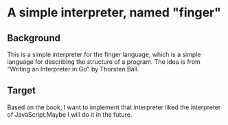 # A simple interpreter, named "finger"

## Background

This is a simple interpreter for the finger language, which is a simple language for describing the structure of a program. The idea is from "Writing an Interpreter in Go" by Thorsten Ball.

## Target

Based on the book, I want to implement that interpreter liked the interpreter of JavaScript.Maybe I will do it in the future.
